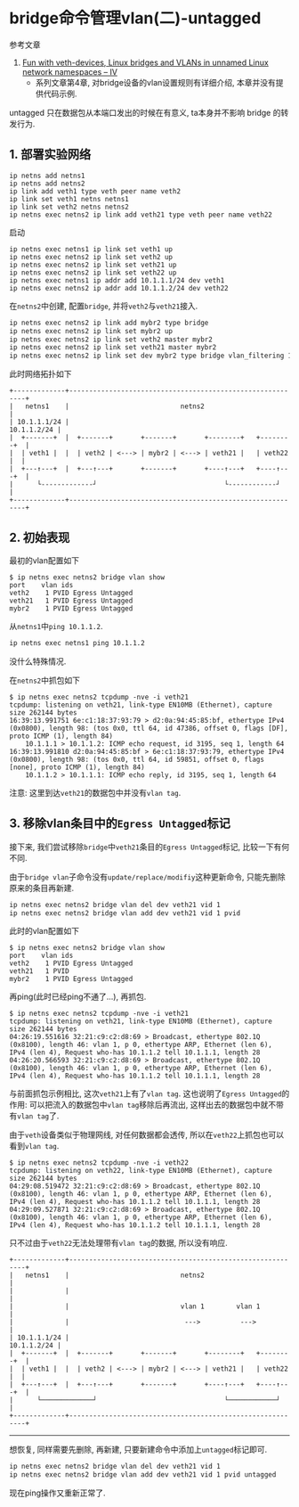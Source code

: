 # bridge命令管理vlan(二)-untagged

参考文章

1. [Fun with veth-devices, Linux bridges and VLANs in unnamed Linux network namespaces – IV](https://linux-blog.anracom.com/2017/11/20/fun-with-veth-devices-linux-bridges-and-vlans-in-unnamed-linux-network-namespaces-iv/)
    - 系列文章第4章, 对bridge设备的vlan设置规则有详细介绍, 本章并没有提供代码示例.

untagged 只在数据包从本端口发出的时候在有意义, ta本身并不影响 bridge 的转发行为.

## 1. 部署实验网络

```
ip netns add netns1
ip netns add netns2
ip link add veth1 type veth peer name veth2
ip link set veth1 netns netns1
ip link set veth2 netns netns2
ip netns exec netns2 ip link add veth21 type veth peer name veth22
```

启动

```
ip netns exec netns1 ip link set veth1 up
ip netns exec netns2 ip link set veth2 up
ip netns exec netns2 ip link set veth21 up
ip netns exec netns2 ip link set veth22 up
ip netns exec netns1 ip addr add 10.1.1.1/24 dev veth1
ip netns exec netns2 ip addr add 10.1.1.2/24 dev veth22
```

在`netns2`中创建, 配置`bridge`, 并将`veth2`与`veth21`接入.

```bash
ip netns exec netns2 ip link add mybr2 type bridge
ip netns exec netns2 ip link set mybr2 up
ip netns exec netns2 ip link set veth2 master mybr2
ip netns exec netns2 ip link set veth21 master mybr2
ip netns exec netns2 ip link set dev mybr2 type bridge vlan_filtering 1
```

此时网络拓扑如下

```
+-------------+-----------------------------------------------------------+
|   netns1    |                            netns2                         |
| 10.1.1.1/24 |                                               10.1.1.2/24 |
|  +-------+  |  +-------+       +-------+       +--------+   +--------+  |
|  | veth1 |  |  | veth2 | <---> | mybr2 | <---> | veth21 |   | veth22 |  |
|  +---↑---+  |  +---↑---+       +-------+       +----↑---+   +----↑---+  |
|      └-------------┘                                └------------┘      |
+-------------+-----------------------------------------------------------+
```

## 2. 初始表现

最初的vlan配置如下

```console
$ ip netns exec netns2 bridge vlan show
port	vlan ids
veth2	 1 PVID Egress Untagged
veth21	 1 PVID Egress Untagged
mybr2	 1 PVID Egress Untagged
```

从`netns1`中`ping 10.1.1.2`.

```bash
ip netns exec netns1 ping 10.1.1.2
```

没什么特殊情况.

在`netns2`中抓包如下

```console
$ ip netns exec netns2 tcpdump -nve -i veth21
tcpdump: listening on veth21, link-type EN10MB (Ethernet), capture size 262144 bytes
16:39:13.991751 6e:c1:18:37:93:79 > d2:0a:94:45:85:bf, ethertype IPv4 (0x0800), length 98: (tos 0x0, ttl 64, id 47386, offset 0, flags [DF], proto ICMP (1), length 84)
    10.1.1.1 > 10.1.1.2: ICMP echo request, id 3195, seq 1, length 64
16:39:13.991810 d2:0a:94:45:85:bf > 6e:c1:18:37:93:79, ethertype IPv4 (0x0800), length 98: (tos 0x0, ttl 64, id 59851, offset 0, flags [none], proto ICMP (1), length 84)
    10.1.1.2 > 10.1.1.1: ICMP echo reply, id 3195, seq 1, length 64
```

注意: 这里到达`veth21`的数据包中并没有`vlan tag`.

## 3. 移除vlan条目中的`Egress Untagged`标记

接下来, 我们尝试移除`bridge`中`veth21`条目的`Egress Untagged`标记, 比较一下有何不同.

由于`bridge vlan`子命令没有`update/replace/modifiy`这种更新命令, 只能先删除原来的条目再新建.

```bash
ip netns exec netns2 bridge vlan del dev veth21 vid 1
ip netns exec netns2 bridge vlan add dev veth21 vid 1 pvid
```

此时的vlan配置如下

```console
$ ip netns exec netns2 bridge vlan show
port	vlan ids
veth2	 1 PVID Egress Untagged
veth21	 1 PVID
mybr2	 1 PVID Egress Untagged
```

再ping(此时已经ping不通了...), 再抓包.

```console
$ ip netns exec netns2 tcpdump -nve -i veth21
tcpdump: listening on veth21, link-type EN10MB (Ethernet), capture size 262144 bytes
04:26:19.551616 32:21:c9:c2:d8:69 > Broadcast, ethertype 802.1Q (0x8100), length 46: vlan 1, p 0, ethertype ARP, Ethernet (len 6), IPv4 (len 4), Request who-has 10.1.1.2 tell 10.1.1.1, length 28
04:26:20.566593 32:21:c9:c2:d8:69 > Broadcast, ethertype 802.1Q (0x8100), length 46: vlan 1, p 0, ethertype ARP, Ethernet (len 6), IPv4 (len 4), Request who-has 10.1.1.2 tell 10.1.1.1, length 28
```

与前面抓包示例相比, 这次`veth21`上有了`vlan tag`. 这也说明了`Egress Untagged`的作用: 可以把流入的数据包中`vlan tag`移除后再流出, 这样出去的数据包中就不带有`vlan tag`了.

由于`veth`设备类似于物理网线, 对任何数据都会透传, 所以在`veth22`上抓包也可以看到`vlan tag`.

```console
$ ip netns exec netns2 tcpdump -nve -i veth22
tcpdump: listening on veth22, link-type EN10MB (Ethernet), capture size 262144 bytes
04:29:08.519472 32:21:c9:c2:d8:69 > Broadcast, ethertype 802.1Q (0x8100), length 46: vlan 1, p 0, ethertype ARP, Ethernet (len 6), IPv4 (len 4), Request who-has 10.1.1.2 tell 10.1.1.1, length 28
04:29:09.527871 32:21:c9:c2:d8:69 > Broadcast, ethertype 802.1Q (0x8100), length 46: vlan 1, p 0, ethertype ARP, Ethernet (len 6), IPv4 (len 4), Request who-has 10.1.1.2 tell 10.1.1.1, length 28
```

只不过由于`veth22`无法处理带有`vlan tag`的数据, 所以没有响应.


```
+-------------+-----------------------------------------------------------+
|   netns1    |                            netns2                         |
|             |                                                           |
|             |                            vlan 1        vlan 1           |
|             |                             --->          --->            |
| 10.1.1.1/24 |                                               10.1.1.2/24 |
|  +-------+  |  +-------+       +-------+       +--------+   +--------+  |
|  | veth1 |  |  | veth2 | <---> | mybr2 | <---> | veth21 |   | veth22 |  |
|  +---↑---+  |  +---↑---+       +-------+       +----↑---+   +----↑---+  |
|      └─────────────┘                                └────────────┘      |
+-------------+-----------------------------------------------------------+
```

------

想恢复, 同样需要先删除, 再新建, 只要新建命令中添加上`untagged`标记即可.

```bash
ip netns exec netns2 bridge vlan del dev veth21 vid 1
ip netns exec netns2 bridge vlan add dev veth21 vid 1 pvid untagged
```

现在ping操作又重新正常了.
